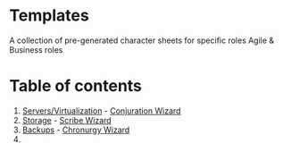# Templates
A collection of pre-generated character sheets for specific roles Agile & Business roles 

# Table of contents
1. [Servers/Virtualization](#servers) - [Conjuration Wizard](#conj-wiz)
2. [Storage](#storage) - [Scribe Wizard](#scribe-wiz)
3. [Backups](#backups) - [Chronurgy Wizard](#chron-wiz)
4. 